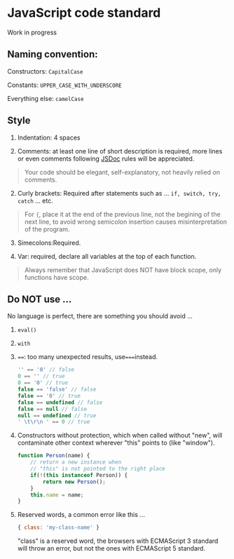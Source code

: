 # JavaScript code standard
Work in progress

## Naming convention:

Constructors: ```CapitalCase```

Constants: ```UPPER_CASE_WITH_UNDERSCORE```

Everything else: ```camelCase```

## Style

1. Indentation: 4 spaces

2. Comments: at least one line of short description is required, more lines or even comments following [JSDoc](http://usejsdoc.org/) rules will be appreciated.
> Your code should be elegant, self-explanatory, not heavily relied on comments.

2. Curly brackets:
Required after statements such as ... ```if, switch, try, catch``` ... etc.
> For ```{```, place it at the end of the previous line, not the begining of the next line, to avoid wrong semicolon insertion causes misinterpretation of the program.

3. Simecolons:Required.

4. Var: required, declare all variables at the top of each function.
> Always remember that JavaScript does NOT have block scope, only functions have scope.


## Do NOT use ...

No language is perfect, there are something you should avoid ...

1. ```eval()```
2. ```with```
3. ```==```: too many unexpected results, use```===```instead.

    ```javascript
    '' == '0' // false
    0 == '' // true
    0 == '0' // true
    false == 'false' // false
    false == '0' // true
    false == undefined // false
    false == null // false
    null == undefined // true
    ' \t\r\n ' == 0 // true
    ```

4. Constructors without protection, which when called without "new", will contaminate other context wherever "this" points to (like "window").

    ```javascript
    function Person(name) {
        // return a new instance when
        // "this" is not pointed to the right place
        if(!(this instanceof Person)) {
            return new Person();
        }
        this.name = name;
    }
    ```

5. Reserved words, a common error like this ...

    ```javascript
    { class: 'my-class-name' }
    ```

    "class" is a reserved word, the browsers with ECMAScript 3 standard will throw an error, but not the ones with ECMAScript 5 standard.
